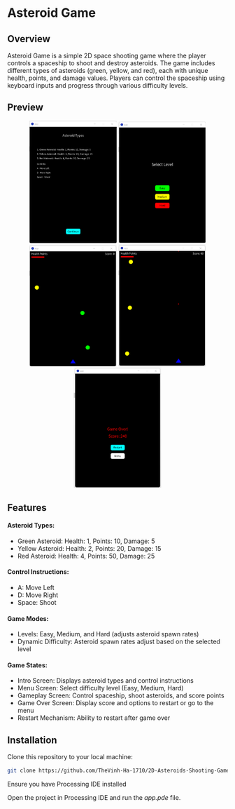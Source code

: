 # Asteroid Game
## Overview
Asteroid Game is a simple 2D space shooting game where the player controls a spaceship to shoot and destroy asteroids. The game includes different types of asteroids (green, yellow, and red), each with unique health, points, and damage values. Players can control the spaceship using keyboard inputs and progress through various difficulty levels.

## Preview
<p align="center">
  <img src="images/intro.png" width="200" />
  <img src="images/menu.png" width="200" />
  <img src="images/gameplay_1.png" width="200" />
  <img src="images/gameplay_2.png" width="200" />
  <img src="images/game_over.png" width="200" />
</p>

## Features
#### Asteroid Types:
- Green Asteroid: Health: 1, Points: 10, Damage: 5
- Yellow Asteroid: Health: 2, Points: 20, Damage: 15
- Red Asteroid: Health: 4, Points: 50, Damage: 25
#### Control Instructions:
- A: Move Left
- D: Move Right
- Space: Shoot
#### Game Modes:
- Levels: Easy, Medium, and Hard (adjusts asteroid spawn rates)
- Dynamic Difficulty: Asteroid spawn rates adjust based on the selected level
#### Game States:
- Intro Screen: Displays asteroid types and control instructions
- Menu Screen: Select difficulty level (Easy, Medium, Hard)
- Gameplay Screen: Control spaceship, shoot asteroids, and score points
- Game Over Screen: Display score and options to restart or go to the menu
- Restart Mechanism: Ability to restart after game over
## Installation
Clone this repository to your local machine:

  ```sh
  git clone https://github.com/TheVinh-Ha-1710/2D-Asteroids-Shooting-Game.git
  ```

Ensure you have Processing IDE installed

Open the project in Processing IDE and run the *app.pde* file.
